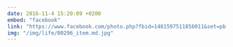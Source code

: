 ```yaml
---
date: 2016-11-4 15:20:09 +0200
embed: "facebook"
link: "https://www.facebook.com/photo.php?fbid=1481597511856011&set=pb.100000173280073.-2207520000.1491386494.&type=3&theater"
img: "/img/life/00296_item.md.jpg"
---
```

